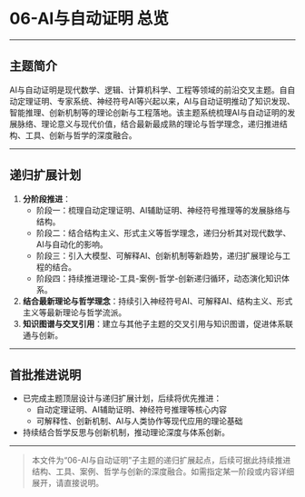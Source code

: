# 06-AI与自动证明 总览

---

## 主题简介

AI与自动证明是现代数学、逻辑、计算机科学、工程等领域的前沿交叉主题。自自动定理证明、专家系统、神经符号AI等兴起以来，AI与自动证明推动了知识发现、智能推理、创新机制等的理论创新与工程落地。该主题系统梳理AI与自动证明的发展脉络、理论意义与现代价值，结合最新最成熟的理论与哲学理念，递归推进结构、工具、创新与哲学的深度融合。

---

## 递归扩展计划

1. **分阶段推进**：
   - 阶段一：梳理自动定理证明、AI辅助证明、神经符号推理等的发展脉络与结构。
   - 阶段二：结合结构主义、形式主义等哲学理念，递归分析其对现代数学、AI与自动化的影响。
   - 阶段三：引入大模型、可解释AI、创新机制等新趋势，递归扩展理论与工程的结合。
   - 阶段四：持续推进理论-工具-案例-哲学-创新递归循环，动态演化知识体系。
2. **结合最新理论与哲学理念**：持续引入神经符号AI、可解释AI、结构主义、形式主义等最新理论与哲学流派。
3. **知识图谱与交叉引用**：建立与其他子主题的交叉引用与知识图谱，促进体系联通与创新。

---

## 首批推进说明

- 已完成主题顶层设计与递归扩展计划，后续将优先推进：
  - 自动定理证明、AI辅助证明、神经符号推理等核心内容
  - 可解释性、创新机制、AI与人类协作等现代应用的理论基础
- 持续结合哲学反思与创新机制，推动理论深度与体系创新。

---

> 本文件为“06-AI与自动证明”子主题的递归扩展起点，后续可据此持续推进结构、工具、案例、哲学与创新的深度融合。如需指定某一阶段或内容详细展开，请直接说明。
